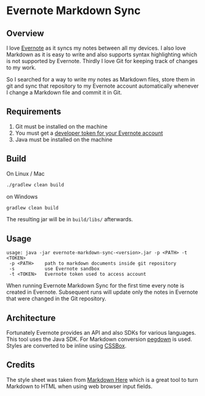 # Evernote Markdown Sync

## Overview

I love [Evernote](https://evernote.com) as it syncs my notes between all my devices. I also love Markdown as it is easy to write and also supports syntax highlighting which is not supported by Evernote. Thirdly I love Git for keeping track of changes to my work.

So I searched for a way to write my notes as Markdown files, store them in git and sync that repository to my Evernote account automatically whenever I change a Markdown file and commit it in Git.

## Requirements

1. Git must be installed on the machine
2. You must get a [developer token for your Evernote account](https://dev.evernote.com/doc/articles/dev_tokens.php)
3. Java must be installed on the machine

## Build

On Linux / Mac
```bash
./gradlew clean build
```

on Windows
```bash
gradlew clean build
```

The resulting jar will be in `build/libs/` afterwards.

## Usage

```
usage: java -jar evernote-markdown-sync-<version>.jar -p <PATH> -t <TOKEN>
 -p <PATH>    path to markdown documents inside git repository
 -s           use Evernote sandbox
 -t <TOKEN>   Evernote token used to access account
```

When running Evernote Markdown Sync for the first time every note is created in Evernote. Subsequent runs will update only the notes in Evernote that were changed in the Git repository.

## Architecture

Fortunately Evernote provides an API and also SDKs for various languages. This tool uses the Java SDK.
For Markdown conversion [pegdown](https://github.com/sirthias/pegdown) is used. Styles are converted to be inline using [CSSBox](http://cssbox.sourceforge.net).

## Credits

The style sheet was taken from [Markdown Here](https://github.com/adam-p/markdown-here) which is a great tool to turn Markdown to HTML when using web browser input fields.





